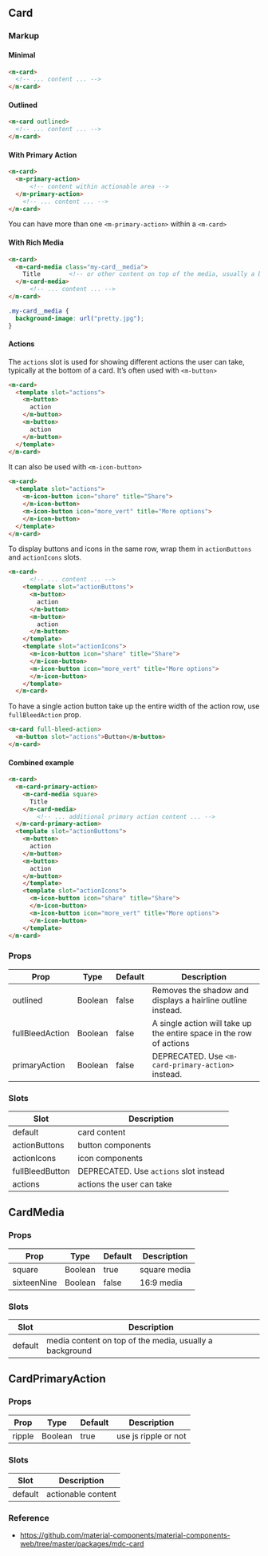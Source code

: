 ## Card

### Markup

#### Minimal

```html
<m-card>
  <!-- ... content ... -->
</m-card>
```

#### Outlined

```html
<m-card outlined>
  <!-- ... content ... -->
</m-card>
```

#### With Primary Action

```html
<m-card>
  <m-primary-action>
      <!-- content within actionable area -->
  </m-primary-action>
    <!-- ... content ... -->
</m-card>
```

You can have more than one `<m-primary-action>` within a `<m-card>`

#### With Rich Media

```html
<m-card>
  <m-card-media class="my-card__media">
    Title        <!-- or other content on top of the media, usually a background-->
  </m-card-media>
      <!-- ... content ... -->
</m-card>
```

```css
.my-card__media {
  background-image: url("pretty.jpg");
}
```

#### Actions

The `actions` slot is used for showing different actions the user can take, typically at the bottom of a card. It’s often used with `<m-button>`

```html
<m-card>
  <template slot="actions">
    <m-button>
      action
    </m-button>
    <m-button>
      action
    </m-button>
  </template>
</m-card>
```

It can also be used with `<m-icon-button>`

```html
<m-card>
  <template slot="actions">
    <m-icon-button icon="share" title="Share">
    </m-icon-button>
    <m-icon-button icon="more_vert" title="More options">
    </m-icon-button>
  </template>
</m-card>
```


To display buttons and icons in the same row, wrap them in `actionButtons` and `actionIcons` slots.

```html
<m-card>
      <!-- ... content ... -->    
    <template slot="actionButtons">
      <m-button>
        action
      </m-button>
      <m-button>
        action
      </m-button>
    </template>
    <template slot="actionIcons">
      <m-icon-button icon="share" title="Share">
      </m-icon-button>
      <m-icon-button icon="more_vert" title="More options">
      </m-icon-button>
    </template>
  </m-card>
```
To have a single action button take up the entire width of the action row, use `fullBleedAction` prop.

```html
<m-card full-bleed-action>
  <m-button slot="actions">Button</m-button>
</m-card>
```

#### Combined example

```html
<m-card>
  <m-card-primary-action>
    <m-card-media square>
      Title
    </m-card-media>
        <!-- ... additional primary action content ... -->
  </m-card-primary-action>
  <template slot="actionButtons">
    <m-button>
      action
    </m-button>
    <m-button>
      action
    </m-button>
    </template>
    <template slot="actionIcons">
      <m-icon-button icon="share" title="Share">
      </m-icon-button>
      <m-icon-button icon="more_vert" title="More options">
      </m-icon-button>
    </template>
</m-card>
```

### Props

| Prop | Type | Default | Description |
|------|------|---------|-------------|
| outlined | Boolean | false | Removes the shadow and displays a hairline outline instead. |
| fullBleedAction | Boolean | false | A single action will take up the entire space in the row of actions |
| primaryAction | Boolean | false | DEPRECATED. Use `<m-card-primary-action>` instead. |

### Slots

| Slot | Description |
|------|-------------|
| default | card content |
| actionButtons | button components |
| actionIcons | icon components |
| fullBleedButton | DEPRECATED. Use `actions` slot instead |
| actions | actions the user can take |

## CardMedia

### Props

| Prop | Type | Default | Description |
|------|------|---------|-------------|
| square | Boolean | true | square media |
| sixteenNine | Boolean | false | 16:9 media |

### Slots

| Slot | Description |
|------|-------------|
| default | media content on top of the media, usually a background |

## CardPrimaryAction 

### Props 

| Prop | Type | Default | Description |
|------|------|---------|-------------|
| ripple | Boolean | true | use js ripple or not |

### Slots

| Slot | Description |
|------|-------------|
| default | actionable content |


### Reference
- https://github.com/material-components/material-components-web/tree/master/packages/mdc-card
